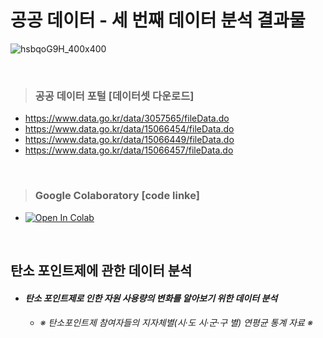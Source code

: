 # 공공 데이터 - 세 번째 데이터 분석 결과물 #

![hsbqoG9H_400x400](https://user-images.githubusercontent.com/89716505/131286775-cdcbd193-d24e-4811-8354-208a6b25319c.jpg)

<br/>

> ### 공공 데이터 포털 [데이터셋 다운로드] ###
  - https://www.data.go.kr/data/3057565/fileData.do
  - https://www.data.go.kr/data/15066454/fileData.do
  - https://www.data.go.kr/data/15066449/fileData.do
  - https://www.data.go.kr/data/15066457/fileData.do

<br/>

> ### Google Colaboratory [code linke] ###  
  - [![Open In Colab](https://colab.research.google.com/assets/colab-badge.svg)](https://drive.google.com/file/d/1HUAxGdvd0rFMElexbY2A5qTkW6cPsy8C/view?usp=sharing)

<br/>

## 탄소 포인트제에 관한 데이터 분석 ##
* #### *탄소 포인트제로 인한 자원 사용량의 변화를 알아보기 위한 데이터 분석* ####
  * ###### ※ 탄소포인트제 참여자들의 지자체별(시·도 시·군·구 별) 연평균 통계 자료 ※ ######
